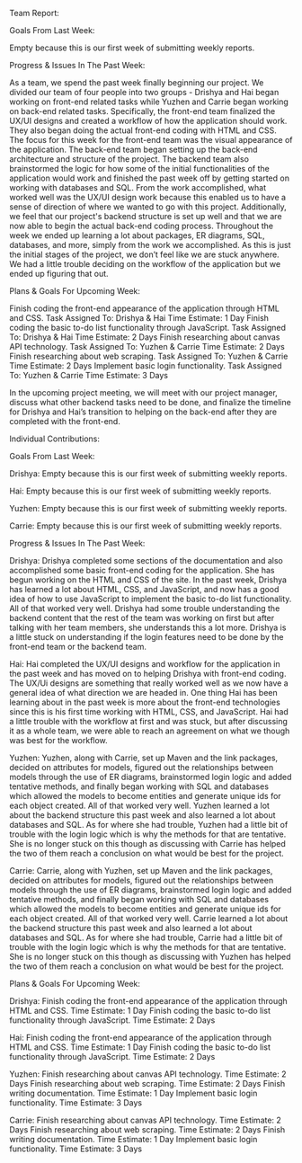 Team Report:

Goals From Last Week:

Empty because this is our first week of submitting weekly reports.

Progress & Issues In The Past Week:

As a team, we spend the past week finally beginning our project. We divided our team of four people into two groups - Drishya and Hai began working on front-end related tasks while Yuzhen and Carrie began working on back-end related tasks. Specifically, the front-end team finalized the UX/UI designs and created a workflow of how the application should work. They also began doing the actual front-end coding with HTML and CSS. The focus for this week for the front-end team was the visual appearance of the application. The back-end team began setting up the back-end architecture and structure of the project. The backend team also brainstormed the logic for how some of the initial functionalities of the application would work and finished the past week off by getting started on working with databases and SQL. From the work accomplished, what worked well was the UX/UI design work because this enabled us to have a sense of direction of where we wanted to go with this project. Additionally, we feel that our project's backend structure is set up well and that we are now able to begin the actual back-end coding process. Throughout the week we ended up learning a lot about packages, ER diagrams, SQL, databases, and more, simply from the work we accomplished. As this is just the initial stages of the project, we don’t feel like we are stuck anywhere. We had a little trouble deciding on the workflow of the application but we ended up figuring that out.

Plans & Goals For Upcoming Week:

Finish coding the front-end appearance of the application through HTML and CSS.
Task Assigned To: Drishya & Hai
Time Estimate: 1 Day
Finish coding the basic to-do list functionality through JavaScript.
Task Assigned To: Drishya & Hai
Time Estimate: 2 Days
Finish researching about canvas API technology.
Task Assigned To: Yuzhen & Carrie
Time Estimate: 2 Days
Finish researching about web scraping.
Task Assigned To: Yuzhen & Carrie
Time Estimate: 2 Days
Implement basic login functionality.
Task Assigned To: Yuzhen & Carrie
Time Estimate: 3 Days

In the upcoming project meeting, we will meet with our project manager, discuss what other backend tasks need to be done, and finalize the timeline for Drishya and Hai’s transition to helping on the back-end after they are completed with the front-end.

Individual Contributions:

Goals From Last Week:

Drishya: Empty because this is our first week of submitting weekly reports.

Hai: Empty because this is our first week of submitting weekly reports.

Yuzhen: Empty because this is our first week of submitting weekly reports.

Carrie: Empty because this is our first week of submitting weekly reports.

Progress & Issues In The Past Week:

Drishya: Drishya completed some sections of the documentation and also accomplished some basic front-end coding for the application. She has begun working on the HTML and CSS of the site. In the past week, Drishya has learned a lot about HTML, CSS, and JavaScript, and now has a good idea of how to use JavaScript to implement the basic to-do list functionality. All of that worked very well. Drishya had some trouble understanding the backend content that the rest of the team was working on first but after talking with her team members, she understands this a lot more. Drishya is a little stuck on understanding if the login features need to be done by the front-end team or the backend team.

Hai: Hai completed the UX/UI designs and workflow for the application in the past week and has moved on to helping Drishya with front-end coding. The UX/Ui designs are something that really worked well as we now have a general idea of what direction we are headed in. One thing Hai has been learning about in the past week is more about the front-end technologies since this is his first time working with HTML, CSS, and JavaScript. Hai had a little trouble with the workflow at first and was stuck, but after discussing it as a whole team, we were able to reach an agreement on what we though was best for the workflow.

Yuzhen: Yuzhen, along with Carrie, set up Maven and the link packages, decided on attributes for models, figured out the relationships between models through the use of ER diagrams, brainstormed login logic and added tentative methods, and finally began working with SQL and databases which allowed the models to become entities and generate unique ids for each object created. All of that worked very well. Yuzhen learned a lot about the backend structure this past week and also learned a lot about databases and SQL. As for where she had trouble, Yuzhen had a little bit of trouble with the login logic which is why the methods for that are tentative. She is no longer stuck on this though as discussing with Carrie has helped the two of them reach a conclusion on what would be best for the project.

Carrie: Carrie, along with Yuzhen, set up Maven and the link packages, decided on attributes for models, figured out the relationships between models through the use of ER diagrams, brainstormed login logic and added tentative methods, and finally began working with SQL and databases which allowed the models to become entities and generate unique ids for each object created. All of that worked very well. Carrie learned a lot about the backend structure this past week and also learned a lot about databases and SQL. As for where she had trouble, Carrie had a little bit of trouble with the login logic which is why the methods for that are tentative. She is no longer stuck on this though as discussing with Yuzhen has helped the two of them reach a conclusion on what would be best for the project.

Plans & Goals For Upcoming Week:

Drishya:
Finish coding the front-end appearance of the application through HTML and CSS.
Time Estimate: 1 Day
Finish coding the basic to-do list functionality through JavaScript.
Time Estimate: 2 Days

Hai:
Finish coding the front-end appearance of the application through HTML and CSS.
Time Estimate: 1 Day
Finish coding the basic to-do list functionality through JavaScript.
Time Estimate: 2 Days

Yuzhen:
Finish researching about canvas API technology.
Time Estimate: 2 Days
Finish researching about web scraping.
Time Estimate: 2 Days
Finish writing documentation.
Time Estimate: 1 Day
Implement basic login functionality.
Time Estimate: 3 Days

Carrie:
Finish researching about canvas API technology.
Time Estimate: 2 Days
Finish researching about web scraping.
Time Estimate: 2 Days
Finish writing documentation.
Time Estimate: 1 Day
Implement basic login functionality.
Time Estimate: 3 Days

